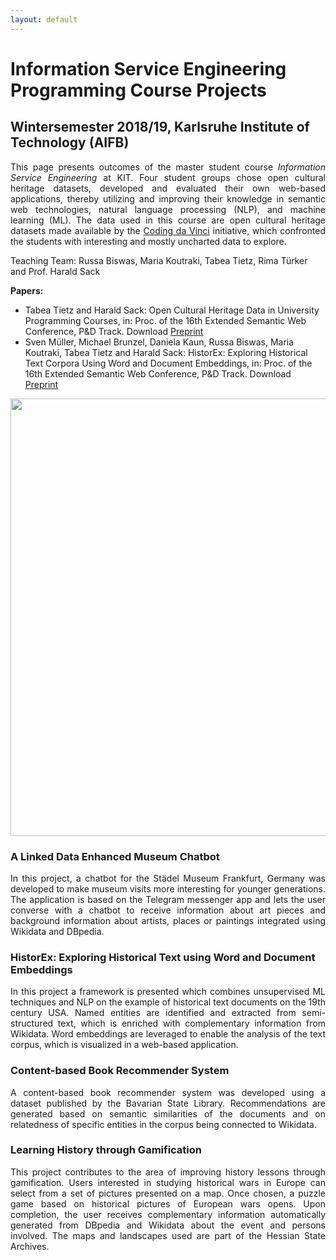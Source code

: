 ```yaml
---
layout: default
---
```


# Information Service Engineering Programming Course Projects
## Wintersemester 2018/19, Karlsruhe Institute of Technology (AIFB)

<div style="text-align: justify">This page presents outcomes of the master student course <i>Information Service Engineering</i> at KIT. Four student groups chose open cultural heritage datasets, developed and evaluated their own web-based applications, thereby utilizing and improving their knowledge in semantic web technologies, natural language processing (NLP), and machine learning (ML). The data used in this course are open cultural heritage datasets made available by the <a href="https://codingdavinci.de/about/">Coding da Vinci</a> initiative, which confronted the students with interesting and mostly uncharted data to explore.</div>

Teaching Team: Russa Biswas, Maria Koutraki, Tabea Tietz, Rima Türker and Prof. Harald Sack

**Papers:**  
- Tabea Tietz and Harald Sack: Open Cultural Heritage Data in University Programming Courses, in: Proc. of the 16th Extended Semantic Web Conference, P&D Track. Download [Preprint](https://fizweb-p.fiz-karlsruhe.de/sites/default/files/FIZ/Dokumente/Forschung/ISE/Publications/2019-ESWC-P-ISECourse-Open-Cultural-Heritage-Data-in-University.pdf)  
- Sven Müller, Michael Brunzel, Daniela Kaun, Russa Biswas, Maria Koutraki, Tabea Tietz and Harald Sack:
HistorEx: Exploring Historical Text Corpora Using Word and Document Embeddings, in: Proc. of the 16th Extended Semantic Web Conference, P&D Track. Download [Preprint](https://fizweb-p.fiz-karlsruhe.de/sites/default/files/FIZ/Dokumente/Forschung/ISE/Publications/2019-ESWC-D-HistorEx-Exploring-Historical-Text-Corpora.pdf) 

<img width="700" src="ISE-FIZKarlsruhe.github.io/seminarscreenshots_nr.png">

### A Linked Data Enhanced Museum Chatbot
<div style="text-align: justify">In this project, a chatbot for the Städel Museum Frankfurt, Germany was developed to make museum visits more interesting for younger generations. The application is based on the Telegram messenger app and lets the user converse with a chatbot to receive information about art pieces and background information about artists, places or paintings integrated using Wikidata and DBpedia.</div> 

### HistorEx: Exploring Historical Text using Word and Document Embeddings
<div style="text-align: justify" id="historex">In this project a framework is presented which combines unsupervised ML techniques and NLP on the example of historical text documents on the 19th century USA. Named entities are identified and extracted from semi-structured text, which is enriched with complementary information from Wikidata. Word embeddings are leveraged to enable the analysis of the text corpus, which is visualized in a web-based application.</div> 

### Content-based Book Recommender System
<div style="text-align: justify">A content-based book recommender system was developed using a dataset published by the Bavarian State Library. Recommendations are generated based on semantic similarities of the documents and on relatedness of specific entities in the corpus being connected to Wikidata.</div> 

### Learning History through Gamification
<div style="text-align: justify">This project contributes to the area of improving history lessons through gamification. Users interested in studying historical wars in Europe can select from a set of pictures presented on a map. Once chosen, a puzzle game based on historical pictures of European wars opens. Upon completion, the user receives complementary information automatically generated from DBpedia and Wikidata about the event and persons involved. The maps and landscapes used are part of the Hessian State Archives.</div> 


